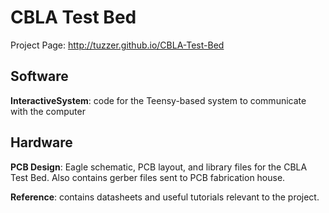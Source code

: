 CBLA Test Bed
======================

Project Page: http://tuzzer.github.io/CBLA-Test-Bed

## Software
<b>InteractiveSystem</b>: code for the Teensy-based system to communicate with the computer


## Hardware
<b>PCB Design</b>: Eagle schematic, PCB layout, and library files for the CBLA Test Bed. Also contains gerber files sent to PCB fabrication house. 

<b>Reference</b>: contains datasheets and useful tutorials relevant to the project. 

